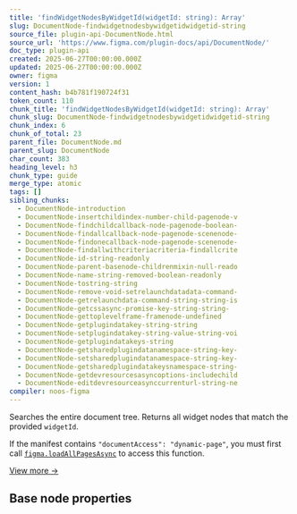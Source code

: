 ```yaml
---
title: 'findWidgetNodesByWidgetId(widgetId: string): Array'
slug: DocumentNode-findwidgetnodesbywidgetidwidgetid-string
source_file: plugin-api-DocumentNode.html
source_url: 'https://www.figma.com/plugin-docs/api/DocumentNode/'
doc_type: plugin-api
created: 2025-06-27T00:00:00.000Z
updated: 2025-06-27T00:00:00.000Z
owner: figma
version: 1
content_hash: b4b781f190724f31
token_count: 110
chunk_title: 'findWidgetNodesByWidgetId(widgetId: string): Array'
chunk_slug: DocumentNode-findwidgetnodesbywidgetidwidgetid-string
chunk_index: 6
chunk_of_total: 23
parent_file: DocumentNode.md
parent_slug: DocumentNode
char_count: 383
heading_level: h3
chunk_type: guide
merge_type: atomic
tags: []
sibling_chunks:
  - DocumentNode-introduction
  - DocumentNode-insertchildindex-number-child-pagenode-v
  - DocumentNode-findchildcallback-node-pagenode-boolean-
  - DocumentNode-findallcallback-node-pagenode-scenenode-
  - DocumentNode-findonecallback-node-pagenode-scenenode-
  - DocumentNode-findallwithcriteriacriteria-findallcrite
  - DocumentNode-id-string-readonly
  - DocumentNode-parent-basenode-childrenmixin-null-reado
  - DocumentNode-name-string-removed-boolean-readonly
  - DocumentNode-tostring-string
  - DocumentNode-remove-void-setrelaunchdatadata-command-
  - DocumentNode-getrelaunchdata-command-string-string-is
  - DocumentNode-getcssasync-promise-key-string-string-
  - DocumentNode-gettoplevelframe-framenode-undefined
  - DocumentNode-getplugindatakey-string-string
  - DocumentNode-setplugindatakey-string-value-string-voi
  - DocumentNode-getplugindatakeys-string
  - DocumentNode-getsharedplugindatanamespace-string-key-
  - DocumentNode-setsharedplugindatanamespace-string-key-
  - DocumentNode-getsharedplugindatakeysnamespace-string-
  - DocumentNode-getdevresourcesasyncoptions-includechild
  - DocumentNode-editdevresourceasynccurrenturl-string-ne
compiler: noos-figma
---
```


Searches the entire document tree. Returns all widget nodes that match the provided `widgetId`.

If the manifest contains `"documentAccess": "dynamic-page"`, you must first call [`figma.loadAllPagesAsync`](/plugin-docs/api/figma/#loadallpagesasync)
 to access this function.

[View more →](/plugin-docs/api/properties/DocumentNode-findwidgetnodesbywidgetid/)

## Base node properties
